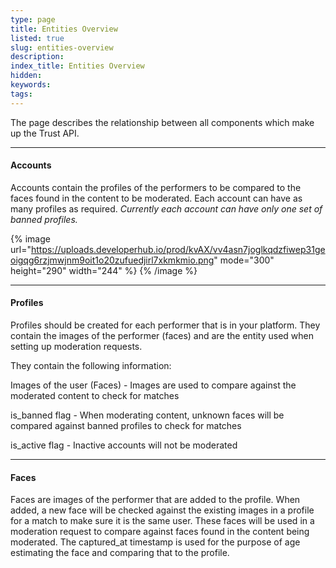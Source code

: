 ```yaml
---
type: page
title: Entities Overview
listed: true
slug: entities-overview
description: 
index_title: Entities Overview
hidden: 
keywords: 
tags: 
---
```


The page describes the relationship between all components which make up the Trust API.

---

#### Accounts

Accounts contain the profiles of the performers to be compared to the faces found in the content to be moderated. Each account can have as many profiles as required. _Currently each account can have only one set of banned profiles._

{% image url="https://uploads.developerhub.io/prod/kvAX/vv4asn7joglkqdzfiwep31geoigqg6rzjmwjnm9oit1o20zufuedjirl7xkmkmio.png" mode="300" height="290" width="244" %}
{% /image %}

---

#### Profiles

Profiles should be created for each performer that is in your platform.  They contain the images of the performer (faces) and are the entity used when setting up moderation requests.

They contain the following information:

Images of the user (Faces) - Images are used to compare against the moderated content to check for matches

is_banned flag - When moderating content, unknown faces will be compared against banned profiles to check for matches

is_active flag - Inactive accounts will not be moderated

---

#### Faces

Faces are images of the performer that are added to the profile.  When added, a new face will be checked against the existing images in a profile for a match to make sure it is the same user. These faces will be used in a moderation request to compare against faces found in the content being moderated. The captured_at timestamp is used for the purpose of age estimating the face and comparing that to the profile.